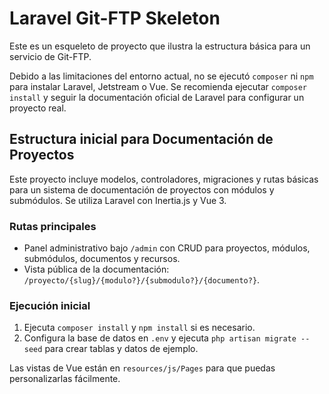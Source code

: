# Laravel Git-FTP Skeleton

Este es un esqueleto de proyecto que ilustra la estructura básica para un servicio de Git-FTP.

Debido a las limitaciones del entorno actual, no se ejecutó `composer` ni `npm` para instalar Laravel, Jetstream o Vue. Se recomienda ejecutar `composer install` y seguir la documentación oficial de Laravel para configurar un proyecto real.

## Estructura inicial para Documentación de Proyectos

Este proyecto incluye modelos, controladores, migraciones y rutas básicas para un sistema de documentación de proyectos con módulos y submódulos. Se utiliza Laravel con Inertia.js y Vue 3.

### Rutas principales
- Panel administrativo bajo `/admin` con CRUD para proyectos, módulos, submódulos, documentos y recursos.
- Vista pública de la documentación: `/proyecto/{slug}/{modulo?}/{submodulo?}/{documento?}`.

### Ejecución inicial
1. Ejecuta `composer install` y `npm install` si es necesario.
2. Configura la base de datos en `.env` y ejecuta `php artisan migrate --seed` para crear tablas y datos de ejemplo.

Las vistas de Vue están en `resources/js/Pages` para que puedas personalizarlas fácilmente.

